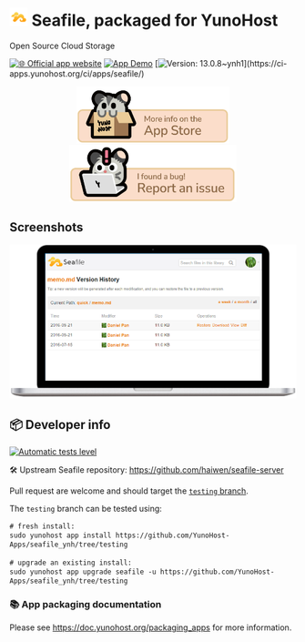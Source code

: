 <!--
N.B.: This README was automatically generated by <https://github.com/YunoHost/apps_tools/blob/main/readme_generator>
It shall NOT be edited by hand.
-->

<h1>
  <img src="https://raw.githubusercontent.com/YunoHost/apps/main/logos/seafile.png" width="32px" alt="Logo of Seafile">
  Seafile, packaged for YunoHost
</h1>

Open Source Cloud Storage

[![🌐 Official app website](https://img.shields.io/badge/Official_app_website-darkgreen?style=for-the-badge)](https://www.seafile.com)
[![App Demo](https://img.shields.io/badge/App_Demo-blue?style=for-the-badge)](https://demo.seafile.com)
[![Version: 13.0.8~ynh1](https://img.shields.io/badge/Version-13.0.8~ynh1-rgba(0,150,0,1)?style=for-the-badge)](https://ci-apps.yunohost.org/ci/apps/seafile/)

<div align="center">
<a href="https://apps.yunohost.org/app/seafile"><img height="100px" src="https://github.com/YunoHost/yunohost-artwork/raw/refs/heads/main/badges/neopossum-badges/badge_more_info_on_the_appstore.svg"/></a>
<a href="https://github.com/YunoHost-Apps/seafile_ynh/issues"><img height="100px" src="https://github.com/YunoHost/yunohost-artwork/raw/refs/heads/main/badges/neopossum-badges/badge_report_an_issue.svg"/></a>
</div>


## Screenshots
![Screenshot of Seafile](./doc/screenshots/screenshot.png)

## 📦 Developer info

[![Automatic tests level](https://apps.yunohost.org/badge/cilevel/seafile)](https://ci-apps.yunohost.org/ci/apps/seafile/)

🛠️ Upstream Seafile repository: <https://github.com/haiwen/seafile-server>

Pull request are welcome and should target the [`testing` branch](https://github.com/YunoHost-Apps/seafile_ynh/tree/testing).

The `testing` branch can be tested using:
```
# fresh install:
sudo yunohost app install https://github.com/YunoHost-Apps/seafile_ynh/tree/testing

# upgrade an existing install:
sudo yunohost app upgrade seafile -u https://github.com/YunoHost-Apps/seafile_ynh/tree/testing
```

### 📚 App packaging documentation

Please see <https://doc.yunohost.org/packaging_apps> for more information.